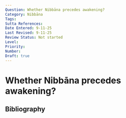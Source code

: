 ```yaml
---
Question: Whether Nibbāna precedes awakening?
Category: Nibbāna
Tags: 
Sutta References: 
Date Entered: 9-11-25
Last Revised: 9-11-25
Review Status: Not started
Level: 
Priority: 
Number: 
Draft: true
---
```


# Whether Nibbāna precedes awakening?

## Bibliography

<!-- 

Notes:



-->